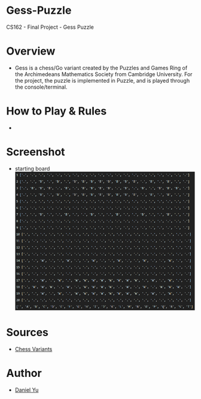 # Gess-Puzzle
CS162 - Final Project - Gess Puzzle

# Overview
- Gess is a chess/Go variant created by the Puzzles and Games Ring of the Archimedeans Mathematics Society from Cambridge University. For the project, the puzzle is implemented in Puzzle, and is played through the console/terminal.


# How to Play & Rules
- 

# Screenshot
- starting board
![image](https://github.com/kuckikirukia/Gess-Puzzle/blob/main/images/sample1.png)

# Sources
- [Chess Variants](https://www.chessvariants.com/crossover.dir/gess.html)

# Author
- [Daniel Yu](https://github.com/kuckikirukia)
